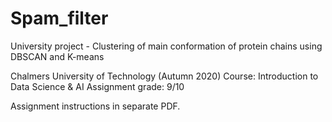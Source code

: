 # Spam_filter

University project - Clustering of main conformation of protein chains using DBSCAN and K-means

Chalmers University of Technology (Autumn 2020) Course: Introduction to Data Science & AI Assignment grade: 9/10

Assignment instructions in separate PDF.
